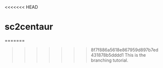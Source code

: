 <<<<<<< HEAD
# sc2centaur
=======
>>>>>>> 8f7f886a5618e867959d897b7ed431878b5dddd1
This is the branching tutorial.

